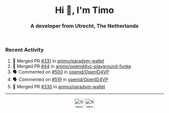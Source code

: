 <h1 align="center">Hi 👋, I'm Timo</h1>
<h3 align="center">A developer from Utrecht, The Netherlands</h3>
<br/>
<!-- https://github.com/rahuldkjain/github-profile-readme-generator --!>

<!--  <p align="left"><img src="https://github-readme-stats.vercel.app/api?username=timoglastra&show_icons=true&count_private=true&" alt="timoglastra" /></p> --!>

<!--
Github language stats
<p align="left"><img src="https://github-readme-stats.vercel.app/api/top-langs/?username=timoglastra&layout=compact" alt="timoglastra" /><p>
-->

<!-- Codestats language stats -->
<!-- <p align="left"><img src="https://codestats-readme.vercel.app/api/top-langs/?username=timoglastra&layout=compact&language_count=12" alt="timoglastra" /><p>    --!>
  
<h3>Recent Activity</h3>

<!--START_SECTION:activity-->
1. 🎉 Merged PR [#331](https://github.com/animo/paradym-wallet/pull/331) in [animo/paradym-wallet](https://github.com/animo/paradym-wallet)
2. 🎉 Merged PR [#44](https://github.com/animo/openid4vc-playground-funke/pull/44) in [animo/openid4vc-playground-funke](https://github.com/animo/openid4vc-playground-funke)
3. 🗣 Commented on [#500](https://github.com/openid/OpenID4VP/pull/500#issuecomment-2799948717) in [openid/OpenID4VP](https://github.com/openid/OpenID4VP)
4. 🗣 Commented on [#519](https://github.com/openid/OpenID4VP/issues/519#issuecomment-2799948065) in [openid/OpenID4VP](https://github.com/openid/OpenID4VP)
5. 🎉 Merged PR [#330](https://github.com/animo/paradym-wallet/pull/330) in [animo/paradym-wallet](https://github.com/animo/paradym-wallet)
<!--END_SECTION:activity-->

---

<p align="center">
<a href="https://twitter.com/timoglastra" target="blank"><img align="center" src="https://cdn.jsdelivr.net/npm/simple-icons@3.0.1/icons/twitter.svg" alt="timoglastra" height="30" width="30" /></a>
<a href="https://linkedin.com/in/timoglastra" target="blank"><img align="center" src="https://cdn.jsdelivr.net/npm/simple-icons@3.0.1/icons/linkedin.svg" alt="timoglastra" height="30" width="30" /></a>
</p>



